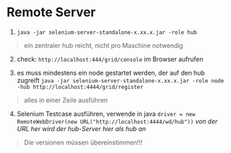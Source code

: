 Remote Server
=============

1. `java -jar selenium-server-standalone-x.xx.x.jar -role hub`
> ein zentraler hub reicht, nicht pro Maschine notwendig

2. check:
`http://localhost:444/grid/console`
im Browser aufrufen

3. es muss mindestens ein node gestartet werden, der auf  den hub zugreift
`java -jar selenium-server-standalone-x.xx.x.jar -role node -hub http://localhost:4444/grid/register`

> alles in einer Zeile ausführen

4. Selenium Testcase ausführen, verwende in java
`driver = new RemoteWebDriver(new URL("http://localhost:4444/wd/hub"))`
*von der URL her wird der hub-Server hier als hub an*


> Die versionen müssen übereinstimmen!!!